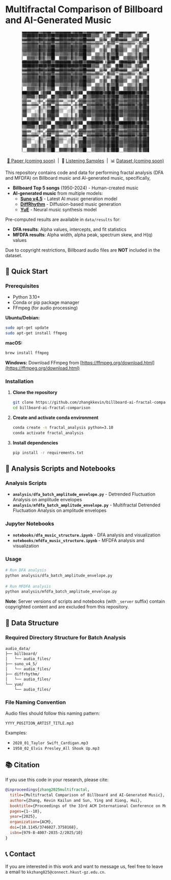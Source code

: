 <p align="center">
    <h1>Multifractal Comparison of Billboard and AI-Generated Music</h1>
</p>

<p align="center">
    <img src="./assets/images/acm.png" width="400" alt="ACM Logo"/>
</p>

<p align="center">
    <a href="https://doi.org/10.1145/3746027.3758168">📑 Paper (coming soon)</a> &nbsp;|&nbsp; 🎵 <a href="https://zhangkkevin.github.io/billboard-ai-fractal-comparison/">Listening Samples</a> &nbsp;|&nbsp; 📊 <a href="https://zenodo.org/placeholder">Dataset (coming soon)</a>
</p>

This repository contains code and data for performing fractal analysis (DFA and MFDFA) on Billboard music and AI-generated music, specifically,
- **Billboard Top 5 songs** (1950-2024) - Human-created music
- **AI-generated music** from multiple models:
  - **[Suno v4.5](https://suno.com/)** - Latest AI music generation model
  - **[DiffRhythm](https://github.com/ASLP-lab/DiffRhythm)** - Diffusion-based music generation
  - **[YuE](https://github.com/multimodal-art-projection/YuE)** - Neural music synthesis model

Pre-computed results are available in `data/results` for:
- **DFA results**: Alpha values, intercepts, and fit statistics
- **MFDFA results**: Alpha width, alpha peak, spectrum skew, and H(q) values

Due to copyright restrictions, Billboard audio files are **NOT** included in the dataset.

## 🚀 Quick Start

### Prerequisites

- Python 3.10+
- Conda or pip package manager
- FFmpeg (for audio processing)

**Ubuntu/Debian:**
```bash
sudo apt-get update
sudo apt-get install ffmpeg
```

**macOS:**
```bash
brew install ffmpeg
```

**Windows:**
Download FFmpeg from [https://ffmpeg.org/download.html](https://ffmpeg.org/download.html)

### Installation

1. **Clone the repository**
   ```bash
   git clone https://github.com/zhangkkevin/billboard-ai-fractal-comparison.git
   cd billboard-ai-fractal-comparison
   ```

2. **Create and activate conda environment**
   ```bash
   conda create -n fractal_analysis python=3.10
   conda activate fractal_analysis
   ```

3. **Install dependencies**
   ```bash
   pip install -r requirements.txt
   ```

## 🔬 Analysis Scripts and Notebooks

### Analysis Scripts
- **`analysis/dfa_batch_amplitude_envelope.py`** - Detrended Fluctuation Analysis on amplitude envelopes
- **`analysis/mfdfa_batch_amplitude_envelope.py`** - Multifractal Detrended Fluctuation Analysis on amplitude envelopes

### Jupyter Notebooks
- **`notebooks/dfa_music_structure.ipynb`** - DFA analysis and visualization
- **`notebooks/mfdfa_music_structure.ipynb`** - MFDFA analysis and visualization

### Usage
```bash
# Run DFA analysis
python analysis/dfa_batch_amplitude_envelope.py

# Run MFDFA analysis  
python analysis/mfdfa_batch_amplitude_envelope.py
```

**Note**: Server versions of scripts and notebooks (with `_server` suffix) contain copyrighted content and are excluded from this repository.
   
## 📁 Data Structure

### Required Directory Structure for Batch Analysis

```
audio_data/
├── billboard/
│   └── audio_files/
├── suno_v4_5/
│   └── audio_files/
├── diffrhythm/
│   └── audio_files/
└── yue/
    └── audio_files/
```

### File Naming Convention

Audio files should follow this naming pattern:
```
YYYY_POSITION_ARTIST_TITLE.mp3
```

Examples:
- `2020_01_Taylor Swift_Cardigan.mp3`
- `1958_02_Elvis Presley_All Shook Up.mp3`

## 📚 Citation

If you use this code in your research, please cite:

```bibtex
@inproceedings{zhang2025multifractal,
  title={Multifractal Comparison of Billboard and AI-Generated Music},
  author={Zhang, Kevin Kailun and Sun, Ying and Xiong, Hui},
  booktitle={Proceedings of the 33rd ACM International Conference on Multimedia (MM '25)},
  pages={1--10},
  year={2025},
  organization={ACM},
  doi={10.1145/3746027.3758168},
  isbn={979-8-4007-2035-2/2025/10}
}
```

## 📞 Contact
If you are interested in this work and want to message us, feel free to leave a email to `kkzhang825@connect.hkust-gz.edu.cn`.